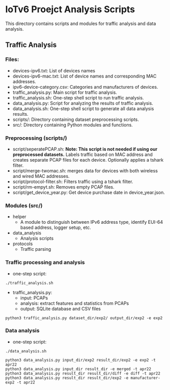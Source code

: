 # IoTv6 Proejct Analysis Scripts 
This directory contains scripts and modules for traffic analysis and data analysis. 

## Traffic Analysis

### Files: 
* devices-ipv6.txt: List of devices names
* devices-ipv6-mac.txt: List of device names and corresponding MAC addresses.
* ipv6-device-category.csv: Categories and manufacturers of devices.
* traffic_analysis.py: Main script for traffic analysis.
* traffic_analysis.sh: One-step shell script to run traffic analysis.
* data_analysis.py: Script for analyzing the results of traffic analysis.
* data_analysis.sh: One-step shell script to generate all data analysis results.
* scripts/: Directory containing dataset preprocessing scripts.
* src/: Directory containing Python modules and functions.


### Preprocessing (scripts/)
* script/seperatePCAP.sh: **Note: This script is not needed if using our preprocessed datasets.** Labels traffic based on MAC address and creates separate PCAP files for each device. Optionally applies a tshark filter.
* script/merge-twomac.sh: merges data for devices with both wireless and wired MAC addresses.
* script/protocol-filter.sh: Filters traffic using a tshark filter.
* script/rm-empyt.sh: Removes empty PCAP files.
* script/get_device_year.py: Get device purchase date in device_year.json. 

### Modules (src/)
* helper
    * A module to distinguish between IPv6 address type, identify EUI-64 based address, logger setup, etc.
* data_analysis
    * Analysis scripts
* protocols
    * Traffic parsing

### Traffic processing and analysis
* one-step script:
```
./traffic_analysis.sh
```
* traffic_analysis.py:
    * input: PCAPs
    * analysis: extract features and statistics from PCAPs
    * output: SQLite database and CSV files
```
python3 traffic_analysis.py dataset_dir/exp2/ output_dir/exp2 -e exp2
```

### Data analysis
* one-step script:
```
./data_analysis.sh
```

```
python3 data_analysis.py input_dir/exp2 result_dir/exp2 -e exp2 -t apr22 
python3 data_analysis.py input_dir result_dir -e merged -t apr22 
python3 data_analysis.py result_dir result_dir/diff -e diff -t apr22 
python3 data_analysis.py result_dir result_dir/exp2 -e manufacturer-exp2 -t apr22 
```

